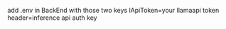 add .env in BackEnd with those two keys
lApiToken=your llamaapi token
header=inference api auth key
